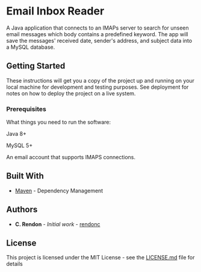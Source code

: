 # Email Inbox Reader

A Java application that connects to an IMAPs server to search for unseen email messages which body contains a predefined
keyword. The app will save the messages' received date, sender's address, and subject data into a MySQL database.

## Getting Started

These instructions will get you a copy of the project up and running on your local machine for development and testing purposes. See deployment for notes on how to deploy the project on a live system.

### Prerequisites

What things you need to run the software:

Java 8+

MySQL 5+

An email account that supports IMAPS connections.

## Built With

* [Maven](https://maven.apache.org/) - Dependency Management

## Authors

* **C. Rendon** - *Initial work* - [rendonc](https://github.com/rendonc)

## License

This project is licensed under the MIT License - see the [LICENSE.md](LICENSE.md) file for details
